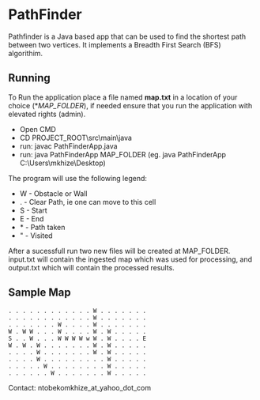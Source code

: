# PathFinder

Pathfinder is a Java based app that can be used to find the shortest path between two vertices. It implements a Breadth First Search (BFS) algorithim.

## Running
To Run the application place a file named **map.txt** in a location of your choice (**MAP_FOLDER*), if needed ensure that you run the application with elevated rights (admin). 

* Open CMD
* CD PROJECT_ROOT\src\main\java
* run: javac PathFinderApp.java
* run: java PathFinderApp MAP_FOLDER (eg. java PathFinderApp C:\Users\mkhize\Desktop)

The program will use the following legend:

* W - Obstacle or Wall
* . - Clear Path, ie one can move to this cell
* S - Start
* E - End
* \* - Path taken
* " - Visited

After a sucessfull run two new files will be created at MAP_FOLDER. input.txt will contain the ingested map which was used for processing, and output.txt which will contain the processed results.

## Sample Map
```
. . . . . . . . . . . . W . . . . . . . 
. . . . . . . . . . . . W . . . . . . .
. . . . . . . W . . . . W . . . . . . . 
W . W W . . . W . . . . W . W . . . . . 
S . . W . . . W W W W w W . W . . . . E 
W . W . W . . . . . . . W . W . . . . . 
. . . . W . . . . . . . W . W . . . . . 
. . . . W . . . . . . . . . W . . . . . 
. . . . . W . . . . . . . . W . . . . . 
. . . . . . W . . . . . . . W . . . . .
```
Contact: ntobekomkhize_at_yahoo_dot_com
